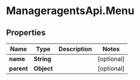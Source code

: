 # ManageragentsApi.Menu

## Properties
Name | Type | Description | Notes
------------ | ------------- | ------------- | -------------
**name** | **String** |  | [optional] 
**parent** | **Object** |  | [optional] 


